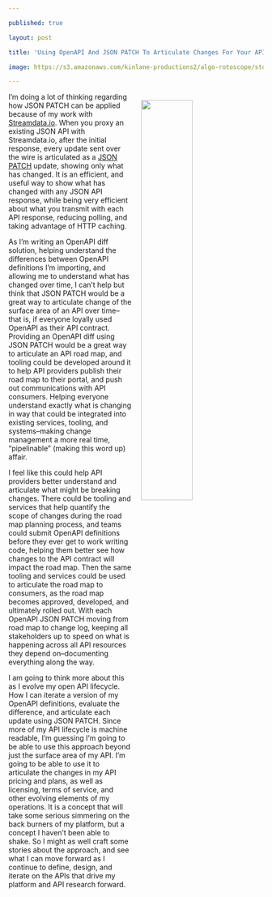 ---
published: true
layout: post
title: 'Using OpenAPI And JSON PATCH To Articulate Changes For Your API Road Map'
image: https://s3.amazonaws.com/kinlane-productions2/algo-rotoscope/stories/downtheline_dali_three.jpg
---

<p><img src="https://s3.amazonaws.com/kinlane-productions2/algo-rotoscope/stories/downtheline_dali_three.jpg" width="45%" align="right" style="padding: 15px;" />
<p>I’m doing a lot of thinking regarding how JSON PATCH can be applied because of my work with <a href="http://streamdata.io">Streamdata.io</a>. When you proxy an existing JSON API with Streamdata.io, after the initial response, every update sent over the wire is articulated as a <a href="https://tools.ietf.org/html/rfc6902">JSON PATCH</a> update, showing only what has changed. It is an efficient, and useful way to show what has changed with any JSON API response, while being very efficient about what you transmit with each API response, reducing polling, and taking advantage of HTTP caching.

<p>As I’m writing an OpenAPI diff solution, helping understand the differences between OpenAPI definitions I’m importing, and allowing me to understand what has changed over time, I can’t help but think that JSON PATCH would be a great way to articulate change of the surface area of an API over time–that is, if everyone loyally used OpenAPI as their API contract. Providing an OpenAPI diff using JSON PATCH would be a great way to articulate an API road map, and tooling could be developed around it to help API providers publish their road map to their portal, and push out communications with API consumers. Helping everyone understand exactly what is changing in way that could be integrated into existing services, tooling, and systems–making change management a more real time, “pipelinable” (making this word up) affair.

<p>I feel like this could help API providers better understand and articulate what might be breaking changes. There could be tooling and services that help quantify the scope of changes during the road map planning process, and teams could submit OpenAPI definitions before they ever get to work writing code, helping them better see how changes to the API contract will impact the road map. Then the same tooling and services could be used to articulate the road map to consumers, as the road map becomes approved, developed, and ultimately rolled out. With each OpenAPI JSON PATCH moving from road map to change log, keeping all stakeholders up to speed on what is happening across all API resources they depend on–documenting everything along the way.

<p>I am going to think more about this as I evolve my open API lifecycle. How I can iterate a version of my OpenAPI definitions, evaluate the difference, and articulate each update using JSON PATCH. Since more of my API lifecycle is machine readable, I’m guessing I’m going to be able to use this approach beyond just the surface area of my API. I’m going to be able to use it to articulate the changes in my API pricing and plans, as well as licensing, terms of service, and other evolving elements of my operations. It is a concept that will take some serious simmering on the back burners of my platform, but a concept I haven’t been able to shake. So I might as well craft some stories about the approach, and see what I can move forward as I continue to define, design, and iterate on the APIs that drive my platform and API research forward.


